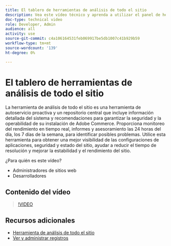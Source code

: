```yaml
---
title: El tablero de herramientas de análisis de todo el sitio
description: Vea este vídeo técnico y aprenda a utilizar el panel de herramientas de análisis de todo el sitio para acceder a información y recomendaciones detalladas del sistema con el fin de garantizar la seguridad y la operabilidad de su instalación de Adobe Commerce.
doc-type: technical video
role: Developer, Admin
audience: all
activity: use
source-git-commit: c4a106164531feb069917be5db1007c41b929b59
workflow-type: tm+mt
source-wordcount: '139'
ht-degree: 0%

---
```


# El tablero de herramientas de análisis de todo el sitio

La herramienta de análisis de todo el sitio es una herramienta de autoservicio proactiva y un repositorio central que incluye información detallada del sistema y recomendaciones para garantizar la seguridad y la operabilidad de su instalación de Adobe Commerce. Proporciona monitoreo del rendimiento en tiempo real, informes y asesoramiento las 24 horas del día, los 7 días de la semana, para identificar posibles problemas. Utilice esta herramienta para obtener una mejor visibilidad de las configuraciones de aplicaciones, seguridad y estado del sitio, ayudar a reducir el tiempo de resolución y mejorar la estabilidad y el rendimiento del sitio.

¿Para quién es este vídeo?

- Administradores de sitios web
- Desarrolladores

## Contenido del vídeo

>[!VIDEO](https://video.tv.adobe.com/v/344001?quality=12&learn=on)

## Recursos adicionales

- [Herramienta de análisis de todo el sitio](https://experienceleague.adobe.com/docs/commerce-operations/tools/site-wide-analysis-tool/intro.html)
- [Ver y administrar registros](https://devdocs.magento.com/cloud/project/log-locations.html)
